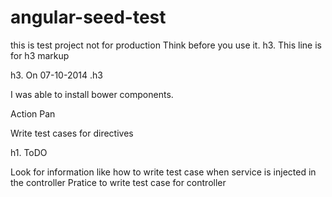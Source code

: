 angular-seed-test
=================

this is test project not for production
Think before you use it.
h3. This line is for h3 markup


h3. On 07-10-2014 .h3

I was able to install bower components.


Action Pan

Write test cases for directives

h1. ToDO 

Look for information like how to write test case when service is injected in the controller
Pratice to write test case for controller